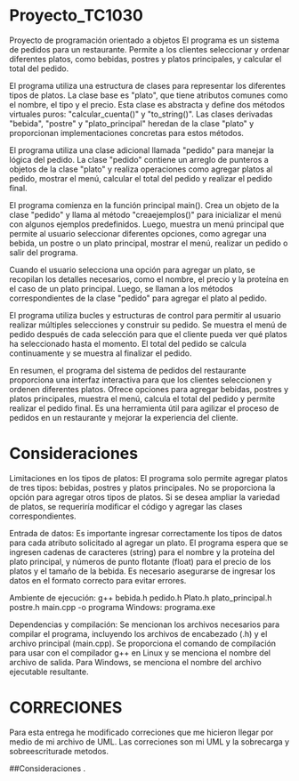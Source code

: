 # Proyecto_TC1030
Proyecto de programación orientado a objetos
El programa es un sistema de pedidos para un restaurante. Permite a los clientes seleccionar y ordenar diferentes platos, como bebidas, postres y platos principales, y calcular el total del pedido.

El programa utiliza una estructura de clases para representar los diferentes tipos de platos. La clase base es "plato", que tiene atributos comunes como el nombre, el tipo y el precio. Esta clase es abstracta y define dos métodos virtuales puros: "calcular_cuenta()" y "to_string()". Las clases derivadas "bebida", "postre" y "plato_principal" heredan de la clase "plato" y proporcionan implementaciones concretas para estos métodos.

El programa utiliza una clase adicional llamada "pedido" para manejar la lógica del pedido. La clase "pedido" contiene un arreglo de punteros a objetos de la clase "plato" y realiza operaciones como agregar platos al pedido, mostrar el menú, calcular el total del pedido y realizar el pedido final.

El programa comienza en la función principal main(). Crea un objeto de la clase "pedido" y llama al método "creaejemplos()" para inicializar el menú con algunos ejemplos predefinidos. Luego, muestra un menú principal que permite al usuario seleccionar diferentes opciones, como agregar una bebida, un postre o un plato principal, mostrar el menú, realizar un pedido o salir del programa.

Cuando el usuario selecciona una opción para agregar un plato, se recopilan los detalles necesarios, como el nombre, el precio y la proteína en el caso de un plato principal. Luego, se llaman a los métodos correspondientes de la clase "pedido" para agregar el plato al pedido.

El programa utiliza bucles y estructuras de control para permitir al usuario realizar múltiples selecciones y construir su pedido. Se muestra el menú de pedido después de cada selección para que el cliente pueda ver qué platos ha seleccionado hasta el momento. El total del pedido se calcula continuamente y se muestra al finalizar el pedido.

En resumen, el programa del sistema de pedidos del restaurante proporciona una interfaz interactiva para que los clientes seleccionen y ordenen diferentes platos. Ofrece opciones para agregar bebidas, postres y platos principales, muestra el menú, calcula el total del pedido y permite realizar el pedido final. Es una herramienta útil para agilizar el proceso de pedidos en un restaurante y mejorar la experiencia del cliente.


# Consideraciones
Limitaciones en los tipos de platos: El programa solo permite agregar platos de tres tipos: bebidas, postres y platos principales. No se proporciona la opción para agregar otros tipos de platos. Si se desea ampliar la variedad de platos, se requeriría modificar el código y agregar las clases correspondientes.

Entrada de datos: Es importante ingresar correctamente los tipos de datos para cada atributo solicitado al agregar un plato. El programa espera que se ingresen cadenas de caracteres (string) para el nombre y la proteína del plato principal, y números de punto flotante (float) para el precio de los platos y el tamaño de la bebida. Es necesario asegurarse de ingresar los datos en el formato correcto para evitar errores.

Ambiente de ejecución: g++ bebida.h pedido.h Plato.h plato_principal.h postre.h main.cpp -o programa
Windows: programa.exe

Dependencias y compilación: Se mencionan los archivos necesarios para compilar el programa, incluyendo los archivos de encabezado (.h) y el archivo principal (main.cpp). Se proporciona el comando de compilación para usar con el compilador g++ en Linux y se menciona el nombre del archivo de salida. Para Windows, se menciona el nombre del archivo ejecutable resultante.



# CORRECIONES
Para esta entrega he modificado correciones que me hicieron llegar por medio de mi archivo de UML. Las correciones son mi UML y la sobrecarga y sobreescriturade metodos. 

 
 ##Consideraciones
. 
  
